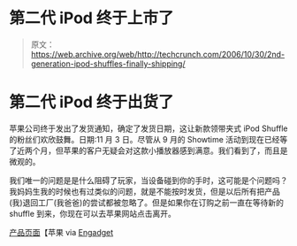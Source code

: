 # 第二代 iPod 终于上市了

> 原文：<https://web.archive.org/web/http://techcrunch.com/2006/10/30/2nd-generation-ipod-shuffles-finally-shipping/>

# 第二代 iPod 终于出货了

苹果公司终于发出了发货通知，确定了发货日期，这让新款领带夹式 iPod Shuffle 的粉丝们欢欣鼓舞。日期:11 月 3 日。尽管从 9 月的 Showtime 活动到现在已经等了近两个月，但苹果的客户无疑会对这款小播放器感到满意。我们看到了，而且是微观的。

我们唯一的问题是是什么阻碍了玩家，当设备碰到你的手时，这可能是个问题吗？我妈妈生我的时候也有过类似的问题，就是不能按时发货，但是以后所有把产品(我)退回工厂(我爸爸)的尝试都被忽略了。但是如果你在订购之前一直在等待新的 shuffle 到来，你现在可以去苹果网站点击离开。

[产品页面](https://web.archive.org/web/20201130101315/http://www.apple.com/ipodshuffle/)【苹果 via [Engadget](https://web.archive.org/web/20201130101315/http://www.engadget.com/2006/10/29/2g-shuffle-finally-shipping/)